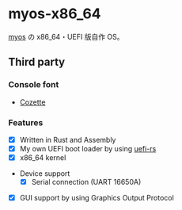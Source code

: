 # myos-x86_64

[myos](https://github.com/Zakki0925224/myos) の x86_64・UEFI 版自作 OS。

## Third party

### Console font

-   [Cozette](https://github.com/slavfox/Cozette)

### Features

-   [x] Written in Rust and Assembly
-   [x] My own UEFI boot loader by using [uefi-rs](https://github.com/rust-osdev/uefi-rs)
-   [x] x86_64 kernel
-   Device support
    -   [x] Serial connection (UART 16650A)
-   [x] GUI support by using Graphics Output Protocol
